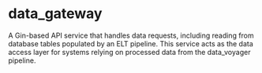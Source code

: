 # data_gateway
A Gin-based API service that handles data requests, including reading from database tables populated by an ELT pipeline. This service acts as the data access layer for systems relying on processed data from the data_voyager pipeline.
